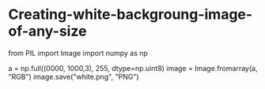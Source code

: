 # Creating-white-backgroung-image-of-any-size
from PIL import Image
import numpy as np

a = np.full((0000, 1000,3), 255, dtype=np.uint8)
image = Image.fromarray(a, "RGB")
image.save("white.png", "PNG")
